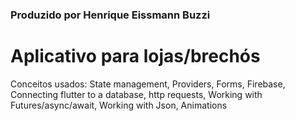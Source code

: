 ### Produzido por Henrique Eissmann Buzzi

# Aplicativo para lojas/brechós

Conceitos usados: State management, Providers, Forms, Firebase, Connecting flutter to a database, http requests, Working with Futures/async/await, Working with Json, Animations
